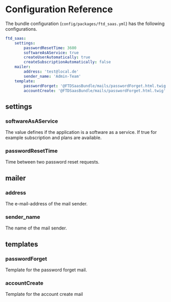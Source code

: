 # Configuration Reference

The bundle configuration (`config/packages/ftd_saas.yml`) has the following configurations.

```` yaml
ftd_saas:
    settings:
        passwordResetTime: 3600
        softwareAsAService: true
        createUserAutomatically: true
        createSubscriptionAutomatically: false
    mailer:
        address: 'test@local.de'
        sender_name: 'Admin-Team'
    template:
        passwordForget: '@FTDSaasBundle/mails/passwordForget.html.twig'
        accountCreate: '@FTDSaasBundle/mails/passwordForget.html.twig'
````

## settings

### softwareAsAService
The value defines if the application is a software as a service.
If true for example subscription and plans are available.

### passwordResetTime
Time between two password reset requests.

## mailer

### address

The e-mail-address of the mail sender.

### sender_name

The name of the mail sender.

## templates

### passwordForget

Template for the password forget mail.

### accountCreate

Template for the account create mail